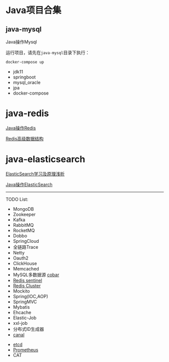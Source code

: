 # Java项目合集

## java-mysql

Java操作Mysql

运行项目，请先在`java-mysql`目录下执行：

```bash
docker-compose up
```

- jdk11
- springboot
- mysql_oracle
- jpa
- docker-compose

# java-redis

[Java操作Redis](https://cpyeah.github.io/2021/03/25/Java操作Redis/)

[Redis高级数据结构](https://cpyeah.github.io/2021/04/26/Redis高级数据结构/)

# java-elasticsearch

[ElasticSearch学习及原理浅析](https://cpyeah.github.io/2021/05/27/ElasticSearch学习及原理浅析/)

[Java操作ElasticSearch](https://cpyeah.github.io/2021/06/11/Java操作ElasticSearch/)

---

TODO List:

- MongoDB
- Zookeeper
- Kafka
- RabbitMQ
- RocketMQ
- Dobbo
- SpringCloud
- 全链路Trace
- Netty
- Oauth2
- ClickHouse
- Memcached
- MySQL多数据源 [cobar](https://github.com/alibaba/cobar)
- [Redis sentinel](http://redis.io/topics/sentinel)
- [Redis Cluster](https://redis.io/docs/manual/scaling/)
- Mockito
- Spring(IOC,AOP)
- SpringMVC
- Mybatis
- Ehcache
- Elastic-Job
- xxl-job
- 分布式ID生成器
- [canal](https://github.com/alibaba/canal)
* [etcd](https://coreos.com/etcd/)
* [Prometheus](https://prometheus.io/)
* CAT
